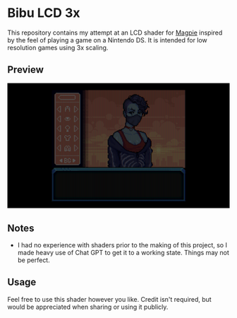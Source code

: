 # Bibu LCD 3x

This repository contains my attempt at an LCD shader for [Magpie](https://github.com/Blinue/Magpie) inspired by the feel of playing a game on a Nintendo DS. It is intended for low resolution games using 3x scaling.

## Preview

![Shader Screenshot](https://github.com/B1BU/Bibu-LCD-3x/raw/main/assets/Shader-Screenshot.png)

## Notes

- I had no experience with shaders prior to the making of this project, so I made heavy use of Chat GPT to get it to a working state. Things may not be perfect.

## Usage

Feel free to use this shader however you like. Credit isn't required, but would be appreciated when sharing or using it publicly.
